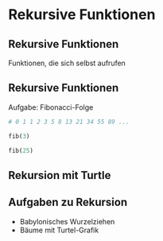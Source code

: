 # Rekursive Funktionen

## Rekursive Funktionen

Funktionen, die sich selbst aufrufen

## Rekursive Funktionen

Aufgabe: Fibonacci-Folge

```py
# 0 1 1 2 3 5 8 13 21 34 55 89 ...

fib(3)

fib(25)
```

## Rekursion mit Turtle

## Aufgaben zu Rekursion

- Babylonisches Wurzelziehen
- Bäume mit Turtel-Grafik
